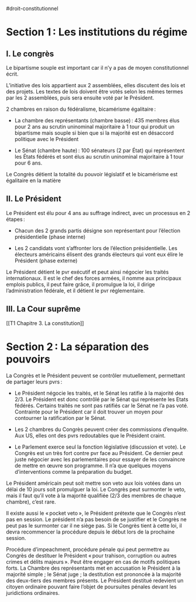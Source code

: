 #droit-constitutionnel 
# Section 1 : Les institutions du régime 

## I. Le congrès 

Le bipartisme souple est important car il n’y a pas de moyen constitutionnel écrit.  

L’initiative des lois appartient aux 2 assemblées, elles discutent des lois et des projets. Les textes de lois doivent être votés selon les mêmes termes par les 2 assemblées, puis sera ensuite voté par le Président. 

2 chambres en raison du fédéralisme, bicamérisme égalitaire : 

- La chambre des représentants (chambre basse) : 435 membres élus pour 2 ans au scrutin uninominal majoritaire à 1 tour qui produit un bipartisme mais souple si bien que si la majorité est en désaccord politique avec le Président 

- Le Sénat (chambre haute) : 100 sénateurs (2 par État) qui représentent les États fédérés et sont élus au scrutin uninominal majoritaire à 1 tour pour 6 ans. 

Le Congrès détient la totalité du pouvoir législatif et le bicamérisme est égalitaire en la matière 

## II. Le Président 

Le Président est élu pour 4 ans au suffrage indirect, avec un processus en 2 étapes : 

- Chacun des 2 grands partis désigne son représentant pour l’élection présidentielle (phase interne) 

- Les 2 candidats vont s’affronter lors de l’élection présidentielle. Les électeurs américains élisent des grands électeurs qui vont eux élire le Président (phase externe) 

Le Président détient le pvr exécutif et peut ainsi négocier les traités internationaux. Il est le chef des forces armées, il nomme aux principaux emplois publics, il peut faire grâce, il promulgue la loi, il dirige l’administration fédérale, et il détient le pvr réglementaire. 

## III. La Cour suprême 

[[T1 Chapitre 3. La constitution]]

# Section 2 : La séparation des pouvoirs 
La Congrès et le Président peuvent se contrôler mutuellement, permettant de partager leurs pvrs : 

- Le Président négocie les traités, et le Sénat les ratifie à la majorité des 2/3. Le Président est donc contrôlé par le Sénat qui représente les Etats fédérés. Certains traités ne sont pas ratifiés car le Sénat ne l’a pas voté. Contrainte pour le Président car il doit trouver un moyen pour contourner la ratification par le Sénat. 

- Les 2 chambres du Congrès peuvent créer des commissions d’enquête. Aux US, elles ont des pvrs redoutables que le Président craint.  

- Le Parlement exerce seul la fonction législative (discussion et vote). Le Congrès est un très fort contre pvr face au Président. Ce dernier peut juste négocier avec les parlementaires pour essayer de les convaincre de mettre en œuvre son programme. Il n’a que quelques moyens d’interventions comme la préparation du budget.  

Le Président américain peut soit mettre son veto aux lois votées dans un délai de 10 jours soit promulguer la loi. Le Congrès peut surmonter le veto, mais il faut qu’il vote à la majorité qualifiée (2/3 des membres de chaque chambre), c’est rare.  

Il existe aussi le « pocket veto », le Président prétexte que le Congrès n’est pas en session. Le président n’a pas besoin de se justifier et le Congrès ne peut pas le surmonter car il ne siège pas. Si le Congrès tient à cette loi, il devra recommencer la procédure depuis le début lors de la prochaine session.  

Procédure d’impeachment, procédure pénale qui peut permettre au Congrès de destituer le Président « pour trahison, corruption ou autres crimes et délits majeurs ». Peut être engager en cas de motifs politiques forts. La Chambre des représentants met en accusation le Président à la majorité simple ; le Sénat juge ; la destitution est prononcée à la majorité des deux-tiers des membres présents. Le Président destitué redevient un citoyen ordinaire pouvant faire l’objet de poursuites pénales devant les juridictions ordinaires.